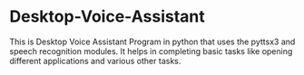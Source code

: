 # Desktop-Voice-Assistant
This is Desktop Voice Assistant Program in python that uses the pyttsx3 and speech recognition modules. It helps in completing basic tasks like opening different applications and various other tasks.
